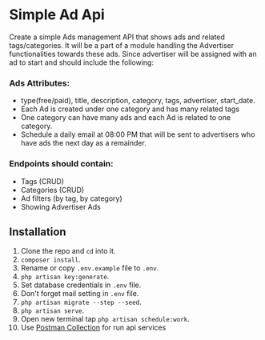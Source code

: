 # Simple Ad Api

Create a simple Ads management API that shows ads and related tags/categories. It will be a part of a module handling the Advertiser functionalities towards these ads. Since advertiser will be assigned with an ad to start and should include the following:
### Ads Attributes:
- type(free/paid), title, description, category, tags, advertiser, start_date.
- Each Ad is created under one category and has many related tags
- One category can have many ads and each Ad is related to one category.
- Schedule a daily email at 08:00 PM that will be sent to advertisers who have ads the next day as a remainder.
### Endpoints should contain: 
- Tags (CRUD)
- Categories (CRUD)
- Ad filters (by tag, by category) 
- Showing Advertiser Ads


## Installation

1. Clone the repo and `cd` into it.
1. `composer install`.
1. Rename or copy `.env.example` file to `.env`.
1. `php artisan key:generate`.
1. Set database credentials in `.env` file.
1. Don't forget mail setting in `.env` file.
1. `php artisan migrate --step --seed`.
1. `php artisan serve`.
1. Open new terminal tap `php artisan schedule:work`.
1. Use [Postman Collection](https://documenter.getpostman.com/view/6784299/2s8Z6vXteB) for run api services
   
